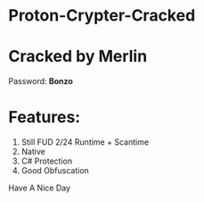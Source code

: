 # Proton-Crypter-Cracked
# Cracked by Merlin
Password: **Bonzo**

# Features:
1. Still FUD 2/24 Runtime + Scantime
2. Native
3. C# Protection
4. Good Obfuscation

Have A Nice Day
